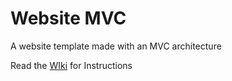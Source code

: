 # Website MVC

A website template made with an MVC architecture

Read the [WIki](https://github.com/Baennon/website-MVC/wiki/Home) for Instructions
